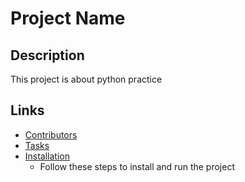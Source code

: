 # Project Name
## Description
This project is about python practice 
## Links
- [Contributors](#)
- [Tasks](#)
- [Installation](#)
  - Follow these steps to install and run the project
